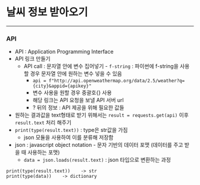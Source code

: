 # 날씨 정보 받아오기

------

### API
- API : Application Programming Interface
- API 링크 만들기
    - API call : 문자열 안에 변수 집어넣기 - ```f-string``` : 파이썬에 f-string을 사용할 경우 문자열 안에 원하는 변수 넣을 수 있음
        - ```api = f"http://api.openweathermap.org/data/2.5/weather?q={city}&appid={apikey}"```
        - 변수 사용을 원할 경우 중괄호{} 사용
        - 해당 링크는 API 요청을 보낼 API 서버 url
        - ? 뒤의 정보 : API 제공을 위해 필요한 값들
- 원하는 결과값을 text형태로 받기 위해서는 ```result = requests.get(api)``` 이후 ```result.text``` 처리 해주기
- ```print(type(result.text))``` : type은 str값을 가짐
    - json 모듈을 사용하여 이를 분류해 저장함
- json : javascript object notation - 문자 기반의 데이터 포맷 (데이터를 주고 받을 때 사용하는 포맷)
    - ```data = json.loads(result.text)``` : json 타입으로 변환하는 과정
```
print(type(result.text))    -> str
print(type(data))    -> dictionary
```